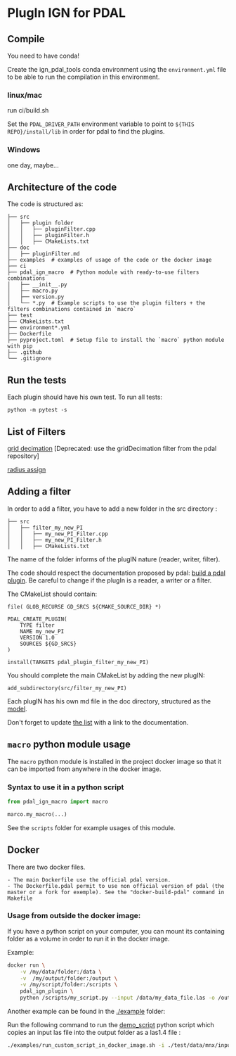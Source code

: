 # PlugIn IGN for PDAL

## Compile

You need to have conda!

Create the ign_pdal_tools conda environment using the `environment.yml` file
to be able to run the compilation in this environment.

### linux/mac

run ci/build.sh

Set the `PDAL_DRIVER_PATH` environment variable to point to `${THIS REPO}/install/lib`
in order for pdal to find the plugins.

### Windows

one day, maybe...

## Architecture of the code

The code is structured as:

```
├── src
│   ├── plugin folder
│   │   ├── pluginFilter.cpp
│   │   ├── pluginFilter.h
│   │   ├── CMakeLists.txt
├── doc
│   ├── pluginFilter.md
├── examples  # examples of usage of the code or the docker image
├── ci
├── pdal_ign_macro  # Python module with ready-to-use filters combinations
│   ├── __init__.py
│   ├── macro.py
│   ├── version.py
│   └── *.py  # Example scripts to use the plugin filters + the filters combinations contained in `macro`
├── test
├── CMakeLists.txt
├── environment*.yml
├── Dockerfile
├── pyproject.toml  # Setup file to install the `macro` python module with pip
├── .github
└── .gitignore
```

## Run the tests

Each plugin should have his own test. To run all tests:

```
python -m pytest -s
```

## List of Filters

[grid decimation](./doc/grid_decimation.md) [Deprecated: use the gridDecimation filter from the pdal repository]

[radius assign](./doc/radius_assign.md)

## Adding a filter

In order to add a filter, you have to add a new folder in the src directory :

```
├── src
│   ├── filter_my_new_PI
│   │   ├── my_new_PI_Filter.cpp
│   │   ├── my_new_PI_Filter.h
│   │   ├── CMakeLists.txt
```

The name of the folder informs of the plugIN nature (reader, writer, filter).

The code should respect the documentation proposed by pdal: [build a pdal plugin](https://pdal.io/en/2.6.0/development/plugins.html).
Be careful to change if the plugIn is a reader, a writer or a filter.

The CMakeList should contain:

```
file( GLOB_RECURSE GD_SRCS ${CMAKE_SOURCE_DIR} *)

PDAL_CREATE_PLUGIN(
    TYPE filter
    NAME my_new_PI
    VERSION 1.0
    SOURCES ${GD_SRCS}
)

install(TARGETS pdal_plugin_filter_my_new_PI)
```

You should complete the main CMakeList by adding the new plugIN:
```
add_subdirectory(src/filter_my_new_PI)
```

Each plugIN has his own md file in the doc directory, structured as the [model](./doc/_doc_model_plugIN.md).

Don't forget to update [the list](#list-of-filters) with a link to the documentation.

## `macro` python module usage

The `macro` python module is installed in the project docker image so that it can be imported from anywhere in the
docker image.


### Syntax to use it in a python script

```python
from pdal_ign_macro import macro

marco.my_macro(...)
```

See the `scripts` folder for example usages of this module.

## Docker

There are two docker files. 

    - The main Dockerfile use the official pdal version. 
    - The Dockerfile.pdal permit to use non official version of pdal (the master or a fork for exemple). See the "docker-build-pdal" command in  Makefile 

### Usage from outside the docker image:

If you have a python script on your computer, you can mount its containing folder as a volume in order to
run it in the docker image.

Example:

```bash
docker run \
    -v /my/data/folder:/data \
    -v  /my/output/folder:/output \
    -v /my/script/folder:/scripts \
    pdal_ign_plugin \
    python /scripts/my_script.py --input /data/my_data_file.las -o /output/my_output.las
```

Another example can be found in the [./example](./examples/) folder:

Run the following command to run the [demo_script](./examples/demo_script.py) python script
which copies an input las file into the output folder as a las1.4 file :

```bash
./examples/run_custom_script_in_docker_image.sh -i ./test/data/mnx/input/bat.laz -o ./tmp/demo -s ./examples/demo_script.py
```
